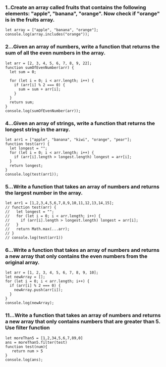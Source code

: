 ### 1..Create an array called fruits that contains the following elements: "apple", "banana", "orange". Now check if "orange" is in the fruits array.

```
let array = ["apple", "banana", "orange"];
console.log(array.includes("orange"));

```

### 2...Given an array of numbers, write a function that returns the sum of all the even numbers in the array.

```
let arr = [2, 3, 4, 5, 6, 7, 8, 9, 22];
function sumOfEvenNumber(arr) {
  let sum = 0;

  for (let i = 0; i < arr.length; i++) {
    if (arr[i] % 2 === 0) {
      sum = sum + arr[i];
    }
  }
  return sum;
}
console.log(sumOfEvenNumber(arr));

```

### 4...Given an array of strings, write a function that returns the longest string in the array.

```
let arr1 = ["apple", "banana", "kiwi", "orange", "pear"];
function test(arr) {
  let longest = "";
  for (let i = 0; i < arr.length; i++) {
    if (arr[i].length > longest.length) longest = arr[i];
  }
  return longest;
}
console.log(test(arr1));
```

### 5...Write a function that takes an array of numbers and returns the largest number in the array.

```
let arr1 = [1,2,3,4,5,6,7,8,9,10,11,12,13,14,15];
// function test(arr) {
//   let longest = "";
//   for (let i = 0; i < arr.length; i++) {
//     if (arr[i].length > longest.length) longest = arr[i];
//   }
//   return Math.max(...arr);
// }
// console.log(test(arr1))
```

### 6...Write a function that takes an array of numbers and returns a new array that only contains the even numbers from the original array.

```
let arr = [1, 2, 3, 4, 5, 6, 7, 8, 9, 10];
let newArray = [];
for (let i = 0; i < arr.length; i++) {
  if (arr[i] % 2 === 0) {
    newArray.push(arr[i]);
  }
}
console.log(newArray);
```

### 11...Write a function that takes an array of numbers and returns a new array that only contains numbers that are greater than 5. Use filter function

```
let moreThan5 = [1,2,34,5,6,7,89,0]
ans = moreThan5.filter(test)
function test(num){
   return num > 5
}
console.log(ans);

```
